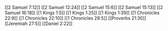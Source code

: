 [[2 Samuel 7:12]]
[[2 Samuel 12:24]]
[[2 Samuel 15:6]]
[[2 Samuel 15:13]]
[[2 Samuel 16:18]]
[[1 Kings 1:5]]
[[1 Kings 1:25]]
[[1 Kings 1:39]]
[[1 Chronicles 22:9]]
[[1 Chronicles 22:10]]
[[1 Chronicles 28:5]]
[[Proverbs 21:30]]
[[Jeremiah 27:5]]
[[Daniel 2:22]]
